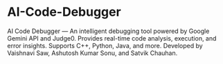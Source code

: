 # AI-Code-Debugger
AI Code Debugger — An intelligent debugging tool powered by Google Gemini API and Judge0. Provides real-time code analysis, execution, and error insights. Supports C++, Python, Java, and more. Developed by Vaishnavi Saw, Ashutosh Kumar Sonu, and Satvik Chauhan.
